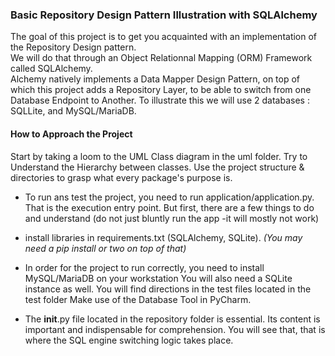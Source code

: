 ### Basic Repository Design Pattern Illustration with SQLAlchemy ###

The goal of this project is to get you acquainted with an implementation of the Repository Design pattern.<br>
We will do that through an Object Relationnal Mapping (ORM) Framework called SQLAlchemy.<br>
Alchemy natively implements a Data Mapper Design Pattern, on top of which this project adds a Repository Layer, to be able to switch from one Database Endpoint to Another. To illustrate this we will use 2 databases : SQLLite, and MySQL/MariaDB.<br>

#### How to Approach the Project ####

Start by taking a loom to the UML Class diagram in the uml folder.
Try to Understand the Hierarchy between classes.
Use the project structure & directories to grasp what every package's purpose is.

- To run ans test the project, you need to run application/application.py. That is the execution entry point.
  But first, there are a few things to do and understand (do not just bluntly run the app -it will mostly not work)

- install libraries in requirements.txt (SQLAlchemy, SQLite). *(You may need a pip install or two on top of that)*

- In order for the project to run correctly, you need to install MySQL/MariaDB on your workstation
  You will also need a SQLite instance as well.
  You will find directions in the test files located in the test folder
  Make use of the Database Tool in PyCharm.
  
- The __init__.py file located in the repository folder is essential. 
  Its content is important and indispensable for comprehension. 
  You will see that, that is where the SQL engine switching logic takes place.





